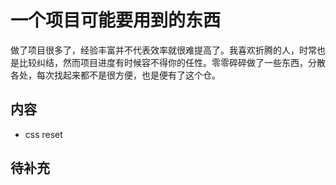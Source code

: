 # 一个项目可能要用到的东西

做了项目很多了，经验丰富并不代表效率就很难提高了。我喜欢折腾的人，时常也是比较纠结，然而项目进度有时候容不得你的任性。零零碎碎做了一些东西，分散各处，每次找起来都不是很方便，也是便有了这个仓。

## 内容

* css reset

## 待补充
